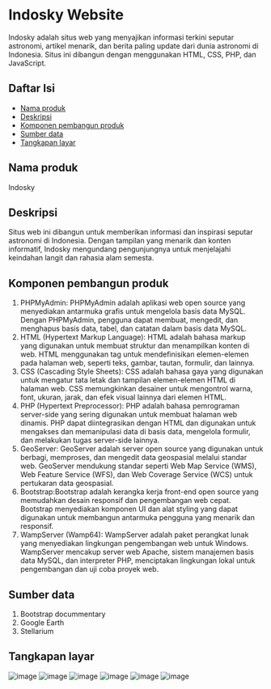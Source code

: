 # Indosky Website

Indosky adalah situs web yang menyajikan informasi terkini seputar astronomi, artikel menarik, dan berita paling update dari dunia astronomi di Indonesia. Situs ini dibangun dengan menggunakan HTML, CSS, PHP, dan JavaScript.

## Daftar Isi

- [Nama produk](#nama_porduk)
- [Deskripsi](#deskripsi)
- [Komponen pembangun produk](#komponen)
- [Sumber data](#sumberdata)
- [Tangkapan layar](#tangkapan)

## Nama produk
Indosky

## Deskripsi
Situs web ini dibangun untuk memberikan informasi dan inspirasi seputar astronomi di Indonesia. Dengan tampilan yang menarik dan konten informatif, Indosky mengundang pengunjungnya untuk menjelajahi keindahan langit dan rahasia alam semesta.

## Komponen pembangun produk
1. PHPMyAdmin: PHPMyAdmin adalah aplikasi web open source yang menyediakan antarmuka grafis untuk mengelola basis data MySQL.
Dengan PHPMyAdmin, pengguna dapat membuat, mengedit, dan menghapus basis data, tabel, dan catatan dalam basis data MySQL.
2. HTML (Hypertext Markup Language): HTML adalah bahasa markup yang digunakan untuk membuat struktur dan menampilkan konten di web.
HTML menggunakan tag untuk mendefinisikan elemen-elemen pada halaman web, seperti teks, gambar, tautan, formulir, dan lainnya.
3. CSS (Cascading Style Sheets): CSS adalah bahasa gaya yang digunakan untuk mengatur tata letak dan tampilan elemen-elemen HTML di halaman web.
CSS memungkinkan desainer untuk mengontrol warna, font, ukuran, jarak, dan efek visual lainnya dari elemen HTML.
4. PHP (Hypertext Preprocessor): PHP adalah bahasa pemrograman server-side yang sering digunakan untuk membuat halaman web dinamis.
PHP dapat diintegrasikan dengan HTML dan digunakan untuk mengakses dan memanipulasi data di basis data, mengelola formulir, dan melakukan tugas server-side lainnya.
5. GeoServer: GeoServer adalah server open source yang digunakan untuk berbagi, memproses, dan mengedit data geospasial melalui standar web.
GeoServer mendukung standar seperti Web Map Service (WMS), Web Feature Service (WFS), dan Web Coverage Service (WCS) untuk pertukaran data geospasial.
6. Bootstrap:Bootstrap adalah kerangka kerja front-end open source yang memudahkan desain responsif dan pengembangan web cepat.
Bootstrap menyediakan komponen UI dan alat styling yang dapat digunakan untuk membangun antarmuka pengguna yang menarik dan responsif.
6. WampServer (Wamp64): WampServer adalah paket perangkat lunak yang menyediakan lingkungan pengembangan web untuk Windows.
WampServer mencakup server web Apache, sistem manajemen basis data MySQL, dan interpreter PHP, menciptakan lingkungan lokal untuk pengembangan dan uji coba proyek web.

## Sumber data
1. Bootstrap docummentary
2. Google Earth
3. Stellarium
   
## Tangkapan layar
![image](https://github.com/veronicatia/pgweb-resp/assets/128561704/2452b321-2d4c-41dc-b345-7538506b1aab)
![image](https://github.com/veronicatia/pgweb-resp/assets/128561704/ea561295-4ca4-42f6-9806-6360948f1687)
![image](https://github.com/veronicatia/pgweb-resp/assets/128561704/487fc4ef-c483-437c-b20c-2e9c449126a8)
![image](https://github.com/veronicatia/pgweb-resp/assets/128561704/6ca38171-55b9-4721-b437-fe0a4aa1801a)
![image](https://github.com/veronicatia/pgweb-resp/assets/128561704/72b4ec83-651c-4fea-aa1c-8e36005bf645)
![image](https://github.com/veronicatia/pgweb-resp/assets/128561704/b8f654bf-1050-483a-96c4-c9ad1bb53644)


